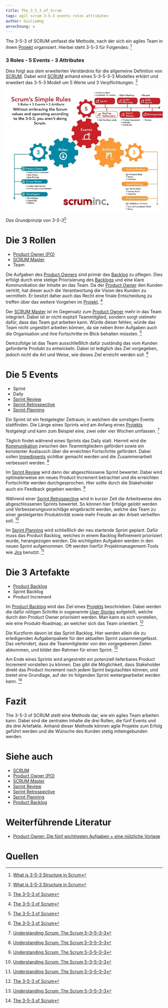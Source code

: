 ```yaml
---
title: The_3_5_3_of_Scrum
tags: agil scrum 3-5-3 events roles attributes
author: GiuliaAng
anrechnung: a
---
```



The 3-5-3 of SCRUM umfasst die Methode, nach der sich ein agiles Team in ihrem [Projekt](Projekt.md) organisiert. Hierbei steht 3-5-3 für Folgendes: [^1]

### 3 Roles - 5 Events - 3 Attributes

Dies folgt aus dem erweiterten Verständnis für die allgemeine Definition von [SCRUM](SCRUM.md). Dabei wird [SCRUM](SCRUM.md) anhand eines 5-3-5-3-3 Modelles erklärt und erweitert das 3-5-3 Modell um 5 Werte und 3 Verpflichtungen. [^1]

![Grundprinzip](The_3_5_3_of_Scrum/Scrum.jpg)

*Das Grundprinzip von 3-5-3*[^2]

# Die 3 Rollen

* [Product Owner (PO)](Product_Owner.md)
* [SCRUM Master](Scrum_Master.md)
* Team

Die Aufgaben des [Product Owners](Product_Owner.md) sind primär das [Backlog](Product_Backlog.md) zu pflegen. Dies erfolgt durch eine stetige Priorisierung des [Backlogs](Product_Backlog.md) und eine klare Kommunikation der Inhalte an das Team. Da der [Product Owner](Product_Owner.md) den Kunden vertritt, hat dieser auch die Verantwortung die Vision des Kunden zu vermitteln. Er besitzt daher auch das Recht eine finale Entscheidung zu treffen über das weitere Vorgehen im [Projekt](Projekt.md). [^2]

Der [SCRUM Master](Scrum_Master.md) ist im Gegensatz zum [Product Owner](Product_Owner.md) mehr in das Team integriert. Dabei ist er nicht explizit Teammitglied, sondern sorgt vielmehr dafür, dass das Team gut arbeiten kann. Würde dieser fehlen, würde das Team nicht ungestört arbeiten können, da sie neben ihren Aufgaben auch die Organisation und ihre Fortschritte im Blick behalten müssten. [^2]

Demzufolge ist das Team ausschließlich dafür zuständig das vom Kunden geforderte Produkt zu entwickeln. Dabei ist lediglich das Ziel vorgegeben, jedoch nicht die Art und Weise, wie dieses Ziel erreicht werden soll. [^2]

# Die 5 Events

* Sprint
* Daily
* [Sprint Review](Sprint_Review.md)
* [Sprint Retrospective](Retrospective.md)
* [Sprint Planning](Sprint_Planning.md)

Ein Sprint ist ein festgelegter Zeitraum, in welchem die sonstigen Events stattfinden. Die Länge eines Sprints wird am Anfang eines [Projekts](Projekt.md) festgelegt und kann zum Beispiel eine, zwei oder vier Wochen umfassen. [^3]

Täglich findet während eines Sprints das Daily statt. Hiermit wird die [Kommunikation](Kommunikation_Projektbeteiligte.md) zwischen den Teammitgliedern gefördert sowie ein konstanter Austausch über die erreichten Fortschritte gefördert. Dabei sollen [Impediments](Impediment_Backlog.md) sichtbar gemacht werden und die Zusammenarbeit verbessert werden. [^3]

Im [Sprint Review](Sprint_Review.md) wird dann der abgeschlossene Sprint bewertet. Dabei wird optimalerweise ein neues Product Increment betrachtet und die erreichten Fortschritte werden durchgesprochen. Hier sollte durch die Stakeholder auch ein Feedback gegeben werden. [^3]

Während einer [Sprint Retrospective](Retrospective.md) wird in kurzer Zeit die Arbeitsweise des abgeschlossenen Sprints bewertet. So können hier Erfolge gelobt werden und Verbesserungsvorschläge eingebracht werden, welche das Team zu einer gesteigerten Produktivität sowie mehr Freude an der Arbeit verhelfen soll. [^3]

Im [Sprint Planning](Sprint_Planning.md) wird schließlich der neu startende Sprint geplant. Dafür muss das Product Backlog, welches in einem Backlog Refinement priorisiert wurde, herangezogen werden. Die wichtigsten Aufgaben werden in den neuen Sprint aufgenommen. Oft werden hierfür Projektmanagement-Tools wie [Jira](Jira_PM_Tool.md) benutzt. [^3]

# Die 3 Artefakte

* [Product Backlog](Product_Backlog.md)
* Sprint Backlog
* Product Increment

Im [Product Backlog](Product_Backlog.md) wird das Ziel eines [Projekts](Projekt.md) beschrieben. Dabei werden die dafür nötigen Schritte in sogenannte [User Stories](User_Story_INVEST_Methode.md) aufgeteilt, welche durch den Product Owner priorisiert werden. Man kann es sich vorstellen, wie eine Produkt-Roadmap, an welcher sich das Team orientiert. [^2]

Die Kurzform davon ist das Sprint Backlog. Hier werden allein die zu erledigenden Aufgabenpakete für den aktuellen Sprint zusammengefasst. Das verhindert, dass die Teammitglieder von den vorgegebenen Zielen abkommen, und bildet den Rahmen für einen Sprint. [^3]

Am Ende eines Sprints wird angestrebt ein potenziell lieferbares Product Increment vorstellen zu können. Das gibt die Möglichkeit, dass Stakeholder direkt das Product Increment nach jedem Sprint begutachten können, und bietet eine Grundlage, auf der im folgenden Sprint weitergearbeitet werden kann. [^2]

# Fazit

The 3-5-3 of SCRUM stellt eine Methode dar, wie ein agiles Team arbeiten kann. Dabei sind die zentralen Inhalte die drei Rollen, die fünf Events und die drei Artefakte. Anhand dieser Methode können agile Projekte zum Erfolg geführt werden und die Wünsche des Kunden stetig miteingebunden werden.


# Siehe auch

* [SCRUM](SCRUM.md)
* [Product Owner (PO)](Product_Owner.md)
* [SCRUM Master](Scrum_Master.md)
* [Sprint Review](Sprint_Review.md)
* [Sprint Retrospective](Retrospective.md)
* [Sprint Planning](Sprint_Planning.md)
* [Product Backlog](Product_Backlog.md)


# Weiterführende Literatur

* [Product Owner: Die fünf wichtigsten Aufgaben + eine nützliche Vorlage](https://agilescrumgroup.de/product-owner-aufgaben/)

# Quellen

[^1]: [What is 3-5-3 Structure in Scrum](https://www.zentao.pm/blog/3-5-3-structure-scrum-136.html)
[^2]: [The 3-5-3 of Scrum](https://www.scruminc.com/the-3-5-3-of-scrum/)
[^3]: [Understanding Scrum: The Scrum 5–3–5–3–3](https://medium.com/agile-outside-the-box/understanding-scrum-the-scrum-5-3-5-3-3-d8c2553899df)
